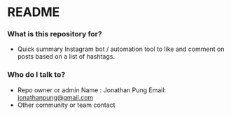 # README #

### What is this repository for? ###

* Quick summary
Instagram bot / automation tool to like and comment on posts based on a list of hashtags.

### Who do I talk to? ###

* Repo owner or admin
Name : Jonathan Pung
Email: jonathanpung@gmail.com
* Other community or team contact
